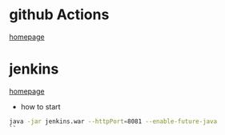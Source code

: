 
# github Actions
[homepage](https://github.com/features/actions)

# jenkins
[homepage](https://www.jenkins.io/zh)
* how to start
```sh
java -jar jenkins.war --httpPort=8081 --enable-future-java
``